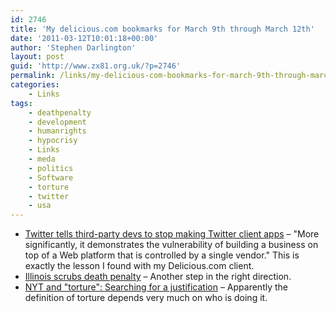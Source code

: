 ```yaml
---
id: 2746
title: 'My delicious.com bookmarks for March 9th through March 12th'
date: '2011-03-12T10:01:18+00:00'
author: 'Stephen Darlington'
layout: post
guid: 'http://www.zx81.org.uk/?p=2746'
permalink: /links/my-delicious-com-bookmarks-for-march-9th-through-march-12th.html
categories:
    - Links
tags:
    - deathpenalty
    - development
    - humanrights
    - hypocrisy
    - Links
    - meda
    - politics
    - Software
    - torture
    - twitter
    - usa
---
```


- [Twitter tells third-party devs to stop making Twitter client apps](http://arstechnica.com/software/news/2011/03/twitter-tells-third-party-devs-to-stop-making-twitter-client-apps.ars?utm_source=rss&utm_medium=rss&utm_campaign=rss) – "More significantly, it demonstrates the vulnerability of building a business on top of a Web platform that is controlled by a single vendor." This is exactly the lesson I found with my Delicious.com client.
- [Illinois scrubs death penalty](http://www.theregister.co.uk/2011/03/10/illinois_death_penalty/) – Another step in the right direction.
- [NYT and "torture": Searching for a justification](http://www.salon.com/news/opinion/glenn_greenwald/2011/03/09/journalism/index.html) – Apparently the definition of torture depends very much on who is doing it.